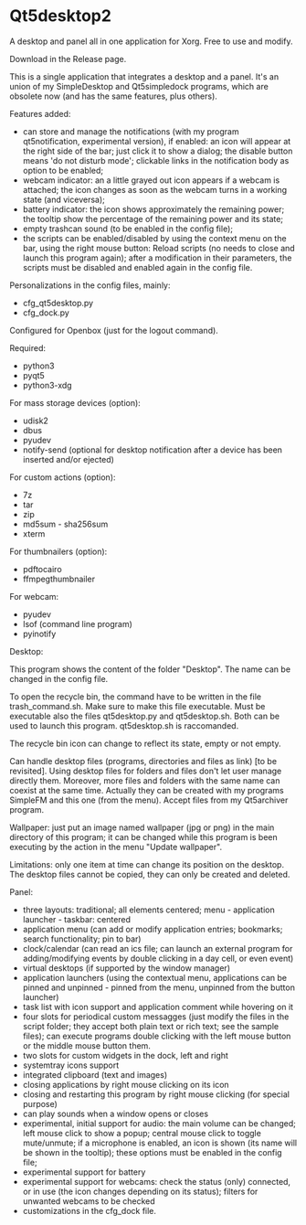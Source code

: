 # Qt5desktop2
A desktop and panel all in one application for Xorg. Free to use and modify.

Download in the Release page.

This is a single application that integrates a desktop and a panel. It's an union of my SimpleDesktop and Qt5simpledock programs, which are obsolete now (and has the same features, plus others).

Features added:
- can store and manage the notifications (with my program qt5notification, experimental version), if enabled: an icon will appear at the right side of the bar; just click it to show a dialog; the disable button means 'do not disturb mode'; clickable links in the notification body as option to be enabled;
- webcam indicator: an a little grayed out icon appears if a webcam is attached; the icon changes as soon as the webcam turns in a working state (and viceversa);
- battery indicator: the icon shows approximately the remaining power; the tooltip show the percentage of the remaining power and its state;
- empty trashcan sound (to be enabled in the config file);
- the scripts can be enabled/disabled by using the context menu on the bar, using the right mouse button: Reload scripts (no needs to close and launch this program again); after a modification in their parameters, the scripts must be disabled and enabled again in the config file.

Personalizations in the config files, mainly:
- cfg_qt5desktop.py
- cfg_dock.py

Configured for Openbox (just for the logout command).

Required:
- python3
- pyqt5
- python3-xdg

For mass storage devices (option):
- udisk2
- dbus
- pyudev
- notify-send (optional for desktop notification after a device has been inserted and/or ejected)

For custom actions (option):
- 7z
- tar
- zip
- md5sum - sha256sum
- xterm

For thumbnailers (option):
- pdftocairo
- ffmpegthumbnailer

For webcam:
- pyudev
- lsof (command line program)
- pyinotify


Desktop:

This program shows the content of the folder "Desktop". The name can be changed in the config file.

To open the recycle bin, the command have to be written in the file trash_command.sh. Make sure to make this file executable. Must be executable also the files qt5desktop.py and qt5desktop.sh. Both can be used to launch this program. qt5desktop.sh is raccomanded.

The recycle bin icon can change to reflect its state, empty or not empty.

Can handle desktop files (programs, directories and files as link) [to be revisited]. Using desktop files for folders and files don't let user manage directly them. Moreover, more files and folders with the same name can coexist at the same time. Actually they can be created with my programs SimpleFM and this one (from the menu). Accept files from my Qt5archiver program.

Wallpaper: just put an image named wallpaper (jpg or png) in the main directory of this program; it can be changed while this program is been executing by the action in the menu "Update wallpaper".

Limitations: only one item at time can change its position on the desktop. The desktop files cannot be copied, they can only be created and deleted.

Panel:
- three layouts: traditional; all elements centered; menu - application launcher - taskbar: centered
- application menu (can add or modify application entries; bookmarks; search functionality; pin to bar)
- clock/calendar (can read an ics file; can launch an external program for adding/modifying events by double clicking in a day cell, or even event)
- virtual desktops (if supported by the window manager)
- application launchers (using the contextual menu, applications can be pinned and unpinned - pinned from the menu, unpinned from the button launcher)
- task list with icon support and application comment while hovering on it
- four slots for periodical custom messagges (just modify the files in the script folder; they accept both plain text or rich text; see the sample files); can execute programs double clicking with the left mouse button or the middle mouse button them.
- two slots for custom widgets in the dock, left and right
- systemtray icons support
- integrated clipboard (text and images)
- closing applications by right mouse clicking on its icon
- closing and restarting this program by right mouse clicking (for special purpose)
- can play sounds when a window opens or closes
- experimental, initial support for audio: the main volume can be changed; left mouse click to show a popup; central mouse click to toggle mute/unmute; if a microphone is enabled, an icon is shown (its name will be shown in the tooltip); these options must be enabled in the config file;
- experimental support for battery
- experimental support for webcams: check the status (only) connected, or in use (the icon changes depending on its status); filters for unwanted webcams to be checked
- customizations in the cfg_dock file.
